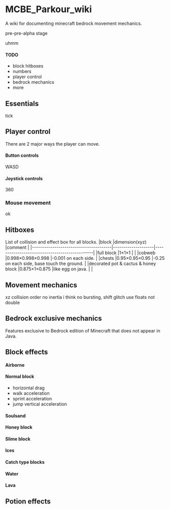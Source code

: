 # MCBE_Parkour_wiki
A wiki for documenting minecraft bedrock movement mechanics.

pre-pre-alpha stage

uhmm

#### TODO
+ block hitboxes
+ numbers
+ player control
+ bedrock mechanics
+ more

## Essentials
tick

## Player control
There are 2 major ways the player can move.
#### Button controls
WASD
#### Joystick controls
360
### Mouse movement
ok

## Hitboxes
List of collision and effect box for all blocks.
|block                                  |dimension(xyz)      |comment                                        |
|---------------------------------------|--------------------|-----------------------------------------------|
|full block                             |1×1×1               |                                               |
|cobweb                                 |0.998×0.998×0.998   |-0.001 on each side.                           |
|chests                                 |0.95×0.95×0.95      |-0.25 on each side, base touch the ground.     |
|decorated pot & cactus & honey block   |0.875×1×0.875       |like egg on java.                              |
|



## Movement mechanics
xz collision order
no inertia i think
no bursting, shift glitch
use floats not double

## Bedrock exclusive mechanics
Features exclusive to Bedrock edition of Minecraft that does not appear in Java.

## Block effects
#### Airborne
#### Normal block
+ horizontal drag
+ walk acceleration
+ sprint acceleration
+ jump vertical acceleration
#### Soulsand
#### Honey block
#### Slime block
#### Ices
#### Catch type blocks
#### Water
#### Lava

## Potion effects
